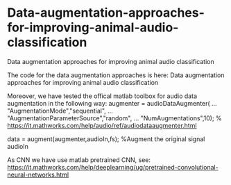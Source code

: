 # Data-augmentation-approaches-for-improving-animal-audio-classification
Data augmentation approaches for improving animal audio classification

The code for the data augmentation approaches is here: Data augmentation approaches for improving animal audio classification

Moreover, we have tested the offical matlab toolbox for audio data augmentation in the following way:
augmenter = audioDataAugmenter( ...
    "AugmentationMode","sequential", ...
    "AugmentationParameterSource","random", ...
    "NumAugmentations",10);
% https://it.mathworks.com/help/audio/ref/audiodataaugmenter.html

data = augment(augmenter,audioIn,fs); %Augment the original signal  audioIn

As CNN we have use matlab pretrained CNN, see: https://it.mathworks.com/help/deeplearning/ug/pretrained-convolutional-neural-networks.html
